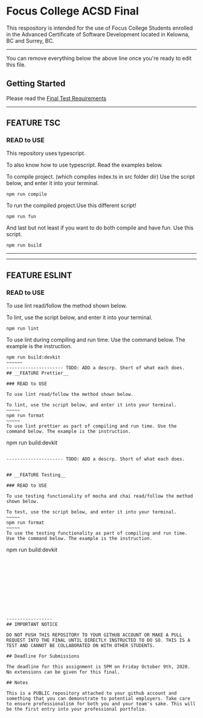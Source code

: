 # Focus College ACSD Final

This respository is intended for the use of Focus College Students enrolled in the Advanced Certificate of Software Development located in Kelowna, BC and Surrey, BC.

---

You can remove everything below the above line once you're ready to edit this file.

## Getting Started

Please read the [Final Test Requirements](./assignment/readme.md)

---------------------
## __FEATURE TSC__

### READ to USE

This repository uses typescript.

To also know how to use typescript. Read the examples below.

To compile project. (which compiles index.ts in src folder dir)
Use the script below, and enter it into your terminal.
~~~~~
npm run compile
~~~~~
To run the compiled project.Use this different script!
~~~~~
npm run fun
~~~~~~
And last but not least if you want to do both compile and have fun. Use this script.
~~~~~~
npm run build
~~~~~~
-----------------------
---------------------
## __FEATURE ESLINT__

### READ to USE

To use lint read/follow the method shown below.

To lint, use the script below, and enter it into your terminal.
~~~~~
npm run lint
~~~~~
To use lint during compiling and run time. Use the command below. The example is the instruction.
~~~~~~~
npm run build:devkit
~~~~~~
--------------------- TODO: ADD a descrp. Short of what each does.
## __FEATURE Prettier__ 

### READ to USE

To use lint read/follow the method shown below.

To lint, use the script below, and enter it into your terminal.
~~~~~
npm run format
~~~~~
To use lint prettier as part of compiling and run time. Use the command below. The example is the instruction.
~~~~~~~
npm run build:devkit
~~~~~~

--------------------- TODO: ADD a descrp. Short of what each does.


## __FEATURE Testing__ 

### READ to USE

To use testing functionality of mocha and chai read/follow the method shown below.

To test, use the script below, and enter it into your terminal.
~~~~~
npm run format
~~~~~
To use the testing functionality as part of compiling and run time. Use the command below. The example is the instruction.
~~~~~~~
npm run build:devkit
~~~~~~











-----------------
## IMPORTANT NOTICE

DO NOT PUSH THIS REPOSITORY TO YOUR GITHUB ACCOUNT OR MAKE A PULL REQUEST INTO THE FINAL UNTIL DIRECTLY INSTRUCTED TO DO SO. THIS IS A TEST AND CANNOT BE COLLABORATED ON WITH OTHER STUDENTS.

## Deadline For Submissions

The deadline for this assignment is 5PM on Friday October 9th, 2020. No extensions can be given for this final.

## Notes

This is a PUBLIC repository attached to your github account and something that you can demonstrate to potential employers. Take care to ensure professionalism for both you and your team's sake. This will be the first entry into your professional portfolio.

